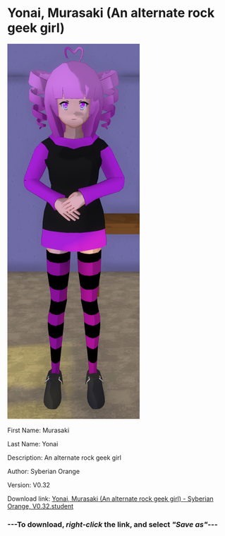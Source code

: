 # Yonai, Murasaki (An alternate rock geek girl)

<img src = "https://raw.githubusercontent.com/Arbiter1223/Daigaku-Gurashi-Custom-Students/master/Students/Files/Yonai%2C%20Murasaki%20(An%20alternate%20rock%20geek%20girl).png">

First Name: Murasaki

Last Name: Yonai

Description: An alternate rock geek girl

Author: Syberian Orange

Version: V0.32

Download link: <a href="https://raw.githubusercontent.com/Arbiter1223/Daigaku-Gurashi-Custom-Students/master/Students/Files/Yonai%2C%20Murasaki%20(An%20alternate%20rock%20geek%20girl)%20-%20Syberian%20Orange%2C%20V0.32.student">Yonai, Murasaki (An alternate rock geek girl) - Syberian Orange, V0.32.student</a>

### ---**To download, _right-click_ the link, and select _"Save as"_**---
